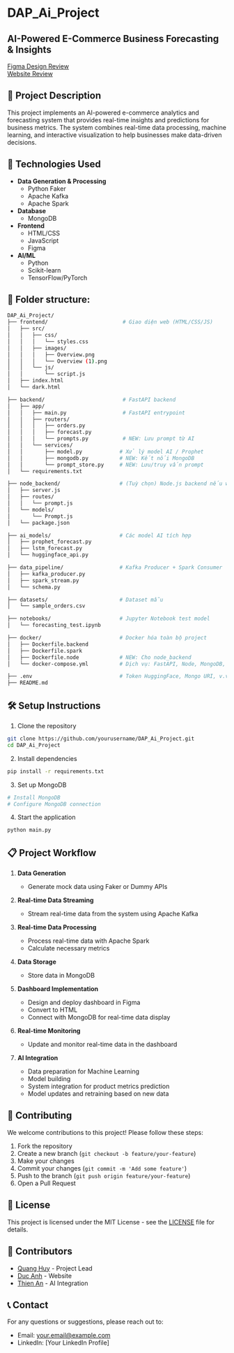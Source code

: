 # DAP_Ai_Project

## AI-Powered E-Commerce Business Forecasting & Insights

[Figma Design Review](https://www.figma.com/proto/FG44yDBCEHTghcRwFu4Wyi/DAP301m?node-id=63-2983&p=f&t=fiadxzHGGoiNCquo-0&scaling=min-zoom&content-scaling=fixed&page-id=0%3A1)<br>
[Website Review]()


## 📝 Project Description
This project implements an AI-powered e-commerce analytics and forecasting system that provides real-time insights and predictions for business metrics. The system combines real-time data processing, machine learning, and interactive visualization to help businesses make data-driven decisions.

## 🚀 Technologies Used
- **Data Generation & Processing**
  - Python Faker
  - Apache Kafka
  - Apache Spark
- **Database**
  - MongoDB
- **Frontend**
  - HTML/CSS
  - JavaScript
  - Figma
- **AI/ML**
  - Python
  - Scikit-learn
  - TensorFlow/PyTorch
## 📁 Folder structure:
```bash
DAP_Ai_Project/
├── frontend/                        # Giao diện web (HTML/CSS/JS)
│   ├── src/
│   │   ├── css/
│   │   │   └── styles.css
│   │   ├── images/
│   │   │   ├── Overview.png
│   │   │   └── Overview (1).png
│   │   └── js/
│   │       └── script.js
│   ├── index.html
│   └── dark.html

├── backend/                         # FastAPI backend
│   ├── app/
│   │   ├── main.py                  # FastAPI entrypoint
│   │   ├── routers/
│   │   │   ├── orders.py
│   │   │   ├── forecast.py
│   │   │   └── prompts.py           # NEW: Lưu prompt từ AI
│   │   └── services/
│   │       ├── model.py            # Xử lý model AI / Prophet
│   │       ├── mongodb.py          # NEW: Kết nối MongoDB
│   │       └── prompt_store.py     # NEW: Lưu/truy vấn prompt
│   └── requirements.txt

├── node_backend/                   # (Tuỳ chọn) Node.js backend nếu web cần gọi trực tiếp
│   ├── server.js
│   ├── routes/
│   │   └── prompt.js
│   └── models/
│       └── Prompt.js
│   └── package.json

├── ai_models/                      # Các model AI tích hợp
│   ├── prophet_forecast.py
│   ├── lstm_forecast.py
│   └── huggingface_api.py

├── data_pipeline/                  # Kafka Producer + Spark Consumer
│   ├── kafka_producer.py
│   ├── spark_stream.py
│   └── schema.py

├── datasets/                       # Dataset mẫu
│   └── sample_orders.csv

├── notebooks/                      # Jupyter Notebook test model
│   └── forecasting_test.ipynb

├── docker/                         # Docker hóa toàn bộ project
│   ├── Dockerfile.backend
│   ├── Dockerfile.spark
│   ├── Dockerfile.node             # NEW: Cho node_backend
│   └── docker-compose.yml          # Dịch vụ: FastAPI, Node, MongoDB, Kafka, Spark

├── .env                            # Token HuggingFace, Mongo URI, v.v.
├── README.md
```

## 🛠️ Setup Instructions
1. Clone the repository
```bash
git clone https://github.com/yourusername/DAP_Ai_Project.git
cd DAP_Ai_Project
```

2. Install dependencies
```bash
pip install -r requirements.txt
```

3. Set up MongoDB
```bash
# Install MongoDB
# Configure MongoDB connection
```

4. Start the application
```bash
python main.py
```

## 📋 Project Workflow

1. **Data Generation**
   - Generate mock data using Faker or Dummy APIs

2. **Real-time Data Streaming**
   - Stream real-time data from the system using Apache Kafka

3. **Real-time Data Processing**
   - Process real-time data with Apache Spark
   - Calculate necessary metrics

4. **Data Storage**
   - Store data in MongoDB

5. **Dashboard Implementation**
   - Design and deploy dashboard in Figma
   - Convert to HTML
   - Connect with MongoDB for real-time data display

6. **Real-time Monitoring**
   - Update and monitor real-time data in the dashboard

7. **AI Integration**
   - Data preparation for Machine Learning
   - Model building
   - System integration for product metrics prediction
   - Model updates and retraining based on new data

## 🤝 Contributing
We welcome contributions to this project! Please follow these steps:

1. Fork the repository
2. Create a new branch (`git checkout -b feature/your-feature`)
3. Make your changes
4. Commit your changes (`git commit -m 'Add some feature'`)
5. Push to the branch (`git push origin feature/your-feature`)
6. Open a Pull Request

## 📄 License
This project is licensed under the MIT License - see the [LICENSE](LICENSE) file for details.

## 👥 Contributors
- [Quang Huy](https://github.com/huy050822) - Project Lead
- [Duc Anh](https://github.com/SENULT) - Website
- [Thien An](https://github.com/philipannt) - AI Integration

## 📞 Contact
For any questions or suggestions, please reach out to:
- Email: your.email@example.com
- LinkedIn: [Your LinkedIn Profile] 
